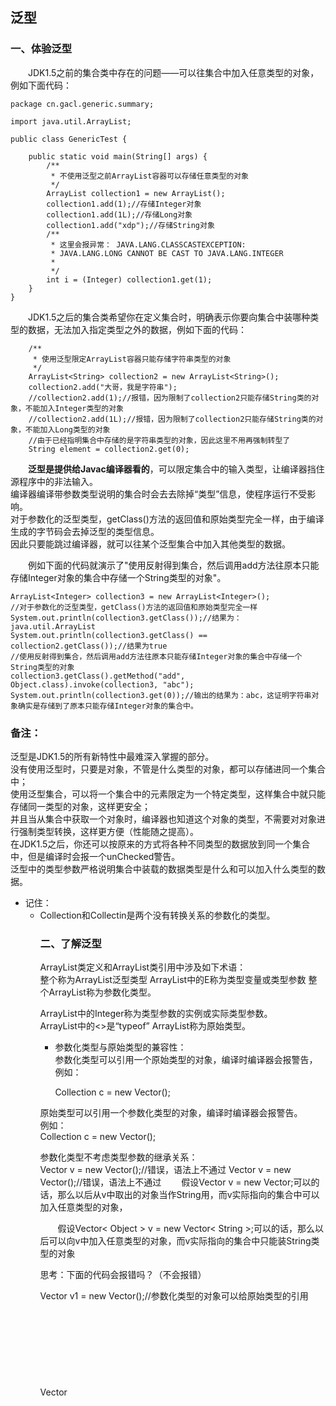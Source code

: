 ## 泛型 
### 一、体验泛型
　　JDK1.5之前的集合类中存在的问题——可以往集合中加入任意类型的对象，例如下面代码：

    package cn.gacl.generic.summary;
    
    import java.util.ArrayList;
    
    public class GenericTest {
    
        public static void main(String[] args) {
            /**
             * 不使用泛型之前ArrayList容器可以存储任意类型的对象
             */
            ArrayList collection1 = new ArrayList();
            collection1.add(1);//存储Integer对象
            collection1.add(1L);//存储Long对象
            collection1.add("xdp");//存储String对象
            /**
             * 这里会报异常： JAVA.LANG.CLASSCASTEXCEPTION: 
             * JAVA.LANG.LONG CANNOT BE CAST TO JAVA.LANG.INTEGER
             * 
             */
            int i = (Integer) collection1.get(1);
        }
    }

　　JDK1.5之后的集合类希望你在定义集合时，明确表示你要向集合中装哪种类型的数据，无法加入指定类型之外的数据，例如下面的代码：  


        /**
         * 使用泛型限定ArrayList容器只能存储字符串类型的对象
         */
        ArrayList<String> collection2 = new ArrayList<String>();
        collection2.add("大哥，我是字符串");
        //collection2.add(1);//报错，因为限制了collection2只能存储String类的对象，不能加入Integer类型的对象
        //collection2.add(1L);//报错，因为限制了collection2只能存储String类的对象，不能加入Long类型的对象
        //由于已经指明集合中存储的是字符串类型的对象，因此这里不用再强制转型了
        String element = collection2.get(0);

　　**泛型是提供给Javac编译器看的**，可以限定集合中的输入类型，让编译器挡住源程序中的非法输入。  
编译器编译带参数类型说明的集合时会去去除掉“类型”信息，使程序运行不受影响。  
对于参数化的泛型类型，getClass()方法的返回值和原始类型完全一样，由于编译生成的字节码会去掉泛型的类型信息。  
因此只要能跳过编译器，就可以往某个泛型集合中加入其他类型的数据。  

　　例如下面的代码就演示了"使用反射得到集合，然后调用add方法往原本只能存储Integer对象的集合中存储一个String类型的对象"。  


    ArrayList<Integer> collection3 = new ArrayList<Integer>();
    //对于参数化的泛型类型，getClass()方法的返回值和原始类型完全一样
    System.out.println(collection3.getClass());//结果为：java.util.ArrayList
    System.out.println(collection3.getClass() == collection2.getClass());//结果为true
    //使用反射得到集合，然后调用add方法往原本只能存储Integer对象的集合中存储一个String类型的对象
    collection3.getClass().getMethod("add", Object.class).invoke(collection3, "abc");
    System.out.println(collection3.get(0));//输出的结果为：abc，这证明字符串对象确实是存储到了原本只能存储Integer对象的集合中。  

### 备注：  

泛型是JDK1.5的所有新特性中最难深入掌握的部分。  
没有使用泛型时，只要是对象，不管是什么类型的对象，都可以存储进同一个集合中；  
使用泛型集合，可以将一个集合中的元素限定为一个特定类型，这样集合中就只能存储同一类型的对象，这样更安全；  
并且当从集合中获取一个对象时，编译器也知道这个对象的类型，不需要对对象进行强制类型转换，这样更方便（性能随之提高）。  
在JDK1.5之后，你还可以按原来的方式将各种不同类型的数据放到同一个集合中，但是编译时会报一个unChecked警告。  
泛型中的类型参数严格说明集合中装载的数据类型是什么和可以加入什么类型的数据。  
  - 记住：
    - Collection<String>和Collectin<Object>是两个没有转换关系的参数化的类型。  

### 二、了解泛型  
ArrayList<E>类定义和ArrayList<Integer>类引用中涉及如下术语：  
整个称为ArrayList<E>泛型类型
ArrayList<E>中的E称为类型变量或类型参数
整个ArrayList<Integer>称为参数化类型。  

ArrayList<Integer>中的Integer称为类型参数的实例或实际类型参数。  
ArrayList<Integer>中的<>是“typeof”
ArrayList称为原始类型。  

  - 参数化类型与原始类型的兼容性：  
参数化类型可以引用一个原始类型的对象，编译时编译器会报警告，例如：  

    Collection<String> c = new Vector();

原始类型可以引用一个参数化类型的对象，编译时编译器会报警告。  
例如：  
    Collection c = new Vector<String>();

参数化类型不考虑类型参数的继承关系：  
Vector<String> v = new Vector<Object>();//错误，语法上不通过
Vector<Object> v = new Vector<String>();//错误，语法上不通过
　　假设Vector<String> v = new Vector<Object>;可以的话，那么以后从v中取出的对象当作String用，而v实际指向的集合中可以加入任意类型的对象，

　　假设Vector< Object > v = new Vector< String >;可以的话，那么以后可以向v中加入任意类型的对象，而v实际指向的集合中只能装String类型的对象

思考：下面的代码会报错吗？（不会报错）

Vector v1 = new Vector<String>();//参数化类型的对象可以给原始类型的引用
Vector<Object> v=v1;//参数化类型的引用可以指向原始类型的对象
三、泛型中的?通配符
问题：定义一个方法，该方法可以打印出任意参数化类型的集合中的所有数据，该方法如何定义呢？

错误的定义：  


 1     /**
 2      * Collection<Object>中的Object只是说明Collection<Object>实例对象中的方法接收的参数是Object
 3      * Collection<Object>是一种具体的类型，new HashSet<Date>也是一种具体的类型，两者没有兼容性问题
 4      * @param collection
 5      */
 6     public static void printCollection(Collection<Object> collection){
 7         for(Object obj:collection){
 8             System.out.println(obj);
 9         }
10         collection.add("abc");//没错
11         collection=new HashSet<Date>();//会报告错误
12     }

正确的定义： 


 1     /**这里的Collection<?>中的?表示可以传人任意的类型参数
 2      * Collection<?> cols可以匹配任意参数化的类型，但是到底匹配的是什么类型，只有以后才知道
 3      * 所以 cols=new ArrayList<Integer>和cols = new ArrayList<String>都可以
 4      * 但是cols.add("abc")或cols.add(new Date())都不行
 5      */
 6     public static void printCollection(Collection<?> collection){
 7         for(Object obj:collection){
 8             System.out.println(obj);
 9         }
10         //collection.add("abc");//报错，因为collection不知道未来匹配的一定是String类型
11         collection.size();//不报错，此方法与参数类型没有关系
12         collection=new HashSet<Date>();//这是可以的
13     } 

　　总结：使用?通配符可以引用其他各种参数化的类型，?通配符定义的变量主要用作引用，可以调用与参数无关的方法，不能调用与参数有关的方法。  

### 四、泛型中的?通配符的扩展 
### 1.限定通配符?的上边界  

正确的写法：Vector<? extends Number> x = new Vector<Integer>();
　　　这里指的是?所代表的参数化类型必须是继承Number类的，如这里的?所代表的Integer类型就是继承Number类的

错误的写法：Vector<? extends Number> x = new Vector<String>();
2.限定通配符?的下边界

正确的写法：Vector<? super Integer> y = new Vector<Number>();
　　这里指的是?所代表的参数化类型必须是Integer类的父类，如这里的?所代表的Number类型就是Integer类的父类

错误的写法：Vector<? super Integer> y = new Vector<Byte>();
### 五、泛型的综合应用

 1 package cn.itcast.day2;
 2 import java.util.HashMap;
 3 import java.util.HashSet;
 4 import java.util.Map;
 5 import java.util.Set;
 6 /**
 7  * 此类是用来演示泛型的应用的
 8  * 
 9  * @author 孤傲苍狼
10  * 
11  */
12 public class GenericCase {
13     public static void main(String[] args) {
14         HashMap<String, Integer> maps = new HashMap<String, Integer>();
15         maps.put("lhm", 35);
16         maps.put("flx", 33);
17         /**
18          * 变量的命名技巧：如果以后不知道一个变量该如何命名，就可以以方法名的形式来命名，
19          * 如果要定义变量接收返回值，如果此时不知道如何定义变量名时，就直接定义成returnValue
20          */
21         Set<Map.Entry<String, Integer>> entrySet = maps.entrySet();// 这里的变量名直接以方法名的形式定义
22         // 使用增强的for循环迭代Map容器中的key和value
23         //这里的Entry是Map类的一个内部类，map类中存储的key和value都是封装在这个Entry内部类中的
24         //这个Entry内部类提供了getKey方法取出键，getValue方法取出值
25         for (Map.Entry<String, Integer> entry : entrySet) {
26             System.out.println(entry.getKey() + "：" + entry.getValue());
27         }
28     }
29 }

在JSP页面中也经常要使用迭代标签<c:forEach>对Set或Map集合进行迭代：

1 <c:forEach items=”${map}” var=”entry”>
2        ${entry.key}:${entry.value}
3 </c:forEach>
### 六、自定义泛型方法

 1 package cn.itcast.day2;
 2 import java.io.Serializable;
 3 /**
 4  * 此类是用来演示如何定义和使用泛型方法的
 5  * 
 6  * @author 
 7  * 
 8  */
 9 public class GenericMethod {
10     public static void main(String[] args) {
11         add(3, 5);
12         Number x1 = add(3.5, 5);// Integer类型和Double类型的交集就是Number类，Number类是这两个类的父类，所以可以定义Number类型的变量来接收返回值
13         Object x2 = add(3, "abc");// Integer类型和String类型的交集就是Object类，因为Object类是所有类的父类，所以可以定义Object类型的变量来接收返回值
14         /**
15          * swap(new String[]{"abc","123","xdp"},1,2);的执行结果如下： 
16          * abc 123 xdp 
17          * abc xdp 123
18          * 从结果来看，索引为1的元素和索引为2的元素的确是交换了位置
19          */
20         swap(new String[] { "abc", "123", "xdp" }, 1, 2);// 调用自定义泛型方法，传入的实际参数必须是引用类型的数组
21         // swap(new int[]{1,2,3,4,5},1,3);//只有引用类型才能作为泛型方法的实际参数，这里的int[]数组是属于基本类型，不能作为泛型方法的参数，所以这样会报错
22         printArray(new Integer[]{1,2,3});//可以传入Integer类型的数组，因为Integer类型的数组是属于引用类型的
23         //printArray(new int[]{10,2,5});不能传入非引用类型的数组作为泛型方法的实际参数
24     }
25     /**
26      * 泛型方法的定义语法： 这里定义的就是一个泛型方法 方法的返回值类型是T，即任意的类型 返回值的具体类型由传入的类型参数来定
27      * 
28      * @param <T>
29      *            代表任意的类型
30      * @param x
31      * @param y
32      * @return
33      */
34     private static <T> T add(T x, T y) {
35         return null;
36     }
37     /**
38      * 定义一个泛型方法来交换数组中指定索引位置的两个元素 这里传入的数组可以是任意类型的数组
39      * 传入泛型方法的实际参数类型必须是引用类型的数组，不能是基本类型的数组
40      * 
41      * @param <T>
42      * @param a
43      * @param i
44      * @param j
45      */
46     private static <T> void swap(T[] a, int i, int j) {
47         // 数组中元素位置未交换前的打印结果
48         printArray(a);
49         T temp = a[i];
50         a[i] = a[j];
51         a[j] = temp;
52         System.out.println();
53         // 数组中元素位置交换后的打印结果
54         printArray(a);
55     }
56     /**
57      * 定义打印任意引用数组类型的方法
58      * 
59      * @param <T>
60      * @param array
61      */
62     private static <T> void printArray(T[] array) {
63         for (T t : array) {
64             System.out.print(t + "\t");
65         }
66     }
67     /**
68      * 定义有extends限定符，并且具有多个上边界的泛型方法，各个边界使用&符号分隔
69      * @param <T>
70      */
71     public <T extends Serializable & Cloneable> void method(){}
72 }
复制代码
　　普通方法，构造方法和静态方法都可以使用泛型

七、泛型方法练习题
编写一个泛型方法，自动将Object类型对象转换为其他类型
定义一个泛型方法，可以将任意类型的数组中的所有元素填充为相应类型的某个对象
采用自定泛型方法的方式打印出任意参数化类型的集合中的所有内容。
定义一个泛型方法，把任意参数类型的集合中的数据安全地复制到相应类型的数组中
定义一个泛型方法，把任意参数类型的一个数组中的数据安全地复制到相应类型的另一个数组中去
复制代码
 1 /**
 2      * 1.编写一个泛型方法，自动将Object类型对象转换为其他类型
 3      * @param <T>
 4      * @param obj
 5      * @return
 6      */
 7     private static <T> T autoConvert(Object obj){
 8         return (T)obj;
 9     }
10     /**
11      * 2.定义一个泛型方法，可以将任意类型的数组中的所有元素填充为相应类型的某个对象
12      * @param <T>
13      * @param array
14      * @param obj
15      */
16     private static <T> void fillArray(T[] array,T obj){
17         for(int i=0;i<array.length;i++){
18             array[i]=obj;
19         }
20         printArray(array);
21     }
22     /**
23      * 3.采用自定泛型方法的方式打印出任意参数化类型的集合中的所有内容
24      * @param <T>
25      * @param collection
26      */
27     private static <T> void printCollection(Collection<T> collection){
28         System.out.println(collection.size());
29         for(Object obj:collection){
30             System.out.println(obj);
31         }
32     }
33     /**
34      * 4.定义一个泛型方法，把任意参数类型的集合中的数据安全地复制到相应类型的数组中
35      * @param <T>
36      * @param srcCollection
37      * @param descArray
38      */
39     private static <T> void CollectionCopyToarray(Collection<T> srcCollection,T[] descArray){
40         Iterator<T> it = srcCollection.iterator();
41         int recordElementPostion=0;
42         while(it.hasNext()){
43             descArray[recordElementPostion]=it.next();
44             recordElementPostion++;
45         }
46         printArray(descArray);
47     }
48     /**
49      * 5.定义一个泛型方法，把任意参数类型的一个数组中的数据安全地复制到相应类型的另一个数组中去
50      * @param <T>
51      * @param srcArray
52      * @param descArray
53      */
54     private static <T> void srcArrayToDescArray(T[] srcArray,T[] descArray){
55         for(int i=0;i<srcArray.length;i++){
56             descArray[i]=srcArray[i];
57         }
58         printArray(descArray);
59     }
60     private static <T> void printArray(T[] array) {
61         for (T t : array) {
62             System.out.print(t + "\t");
63         }
64     }

### 八、自定义泛型类
　　如果类的实例对象中有多处都要用到同一个泛型参数，即这些地方引用的泛型类型要保持同一个实际类型时，这时就要采用泛型类型的方式定义，也就是类级别的泛型，语法格式如下：


 1 package cn.itcast.day2;
 2 import java.util.Set;
 3 import cn.itcast.day1.ReflectField;
 4 /**
 5  * DAO：Data Access Object(数据访问对象)
 6  * 数据访问：CRUD，即增删改查
 7  * @author 孤傲苍狼
 8  * 此类是用来演示如何定义泛型类
 9  * 此泛型类中的<E>中的E代表实际操作的类型
10  * 指明了操作类型E之后，GenericDAO类中定义的CRUD方法就都是针对于指定的类型
11  */
12 public class GenericDAO<E> {
13     private E field1; //定义泛型类型的成员变量
14     public <E> void add(E x){
15     }
16     public <E> E findById(int id){
17         return null;
18     }
19     public void delete(E obj){
20     }
21     public void delete(int id){
22     }
23     public void update(E obj){
24     }


25     //public static void update(E obj){}这样定义会报错，静态方法不允许使用泛型参数
26     public static<E> void update2(E obj){}//这样定义就可以，此时的这个静态方法所针对的类型和GenericDAO<E>中指定的类型是两个不同的类型
27     public Set<E> findByConditions(String where){
28         return null;
29     }
30     public static void main(String[] args) {
31         GenericDAO<ReflectField> dao = new GenericDAO<ReflectField>();//这里指定泛型类的操作类型是ReflectField
32         dao.add(new ReflectField(1,3));
33         ReflectField rf = dao.findById(1);
34         GenericDAO<String> dao1=null;
35         new GenericDAO<String>();
36     }
37 }

　　类级别的泛型是根据引用该类名时指定的类型信息来参数化类型变量的，例如，如下的两种方式都可以：

　　　　GenericDAO<String> dao=null;

　　　　new GenericDAO<String>();

#### 注意：

　　1.在对泛型类型进行参数化时，类型参数的实例必须是引用类型，不能是基本类型

　　2.当一个变量被声明为泛型时，只能被实例变量和方法调用(还有内嵌类型)，而不能被静态变量和静态方法调用，因为静态成员是被所有参数化的类所共享的，所以静态成员不应该有类级别的类型参数。

### 九、通过反射获得泛型的实际类型参数

 1 package cn.itcast.day2;
 2 import java.lang.reflect.Method;
 3 import java.lang.reflect.ParameterizedType;
 4 import java.lang.reflect.Type;
 5 import java.util.Date;
 6 import java.util.Vector;
 7 /**
 8  * 此类是用来演示如何通过反射获得泛型的实际类型参数
 9  * Hibernate中的源代码就有这样的写法
10  * @author 孤傲苍狼
11  * 
12  */
13 public class UseReflectGetGenericParameter {
14     public static void main(String[] args) throws Exception {
15         /**
16          * 通过这种方式得到的字节码中是没有办法得到泛型类的实际类型参数的，
17          * 因为在编译这个泛型类时就已经把这个泛型类的实际参数给去掉了
18          * Vector<Date> v = new Vector<Date>();
19          *  v.getClass();
20          */
21         Method applyMethod = UseReflectGetGenericParameter.class.getMethod(
22                 "applyVector", Vector.class);
23         //得到泛型类型的参数化类型数组，Type类是Class类的父类
24         Type[] types = applyMethod.getGenericParameterTypes();
25         /**
26          * ParameterizedType这个类是一个参数化类型类，types数组中存储的都是参数化类型的参数，
27          * 这里取出第一个数组元素，并强制转换成ParameterizedType类型
28          */
29         ParameterizedType pType = (ParameterizedType) types[0];
30         System.out.println(pType.getRawType()/*得到原始类型，输出的结果为：class java.util.Vector*/);
31         System.out.println(pType.getActualTypeArguments()[0]/*获得泛型的实际类型参数，输出的结果为：class java.util.Date*/);
32     }
33     /**
34      * 利用反射可以得到这个方法的参数列表的类型
35      * 通过这个变量v是没有办法知道定义它的那个类型的
36      * 但是当把这个变量交给一个方法作为参数或者返回值去使用，
37      * Method类中提供了一系列方法可以获得方法的参数列表
38      * 并且是以泛型的那种形式来获得参数列表
39      * @param v
40      */
41     public static void applyVector(Vector<Date> v) {
42     }
43 }

参考资料：  
https://www.cnblogs.com/xdp-gacl/p/3629723.html